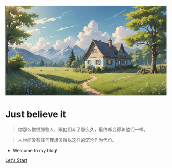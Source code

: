 <!-- _coverpage.md -->

![logo](395eb39c96d9e4a4ad9e4b607fa7d77.png)
# Just believe it
>你那么憎恨那些人，跟他们斗了那么久，最终却变得和他们一样。

>人世间没有任何理想值得以这样的沉沦作为代价。
- Welcome to my blog!








[Let's Start](README)
<!-- [GitHub](https://github.com/docsifyjs/docsify/) -->
